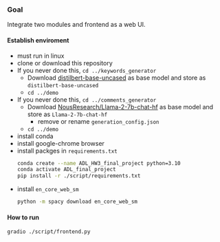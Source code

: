 ### Goal
Integrate two modules and frontend as a web UI.

#### Establish enviroment
* must run in linux
* clone or download this repository
* If you never done this, `cd ../keywords_generator`
  * Download [distilbert-base-uncased](https://huggingface.co/distilbert-base-uncased) as base model and store as `distilbert-base-uncased`
  * `cd ../demo`
* If you never done this, `cd ../comments_generator`
  * Download [NousResearch/Llama-2-7b-chat-hf](https://huggingface.co/NousResearch/Llama-2-7b-chat-hf) as base model and store as `Llama-2-7b-chat-hf`
      * remove or rename `generation_config.json`
  * `cd ../demo`
* install conda
* install google-chrome browser
* install packges in `requirements.txt`
    ```bash
    conda create --name ADL_HW3_final_project python=3.10
    conda activate ADL_final_project
    pip install -r ./script/requirements.txt
    ```
* install `en_core_web_sm`
    ```bash
    python -m spacy download en_core_web_sm
    ```


#### How to run
```bash
gradio ./script/frontend.py
```
